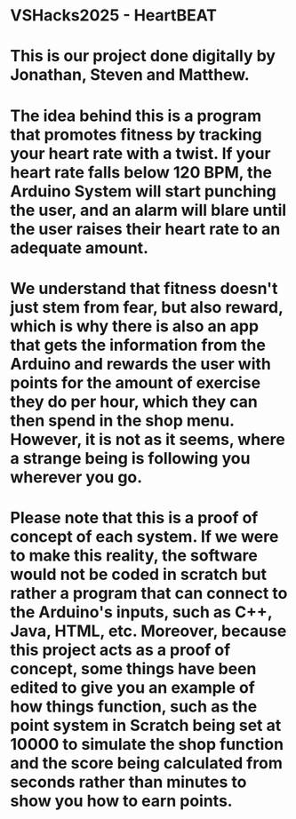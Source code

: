 # VSHacks2025 - HeartBEAT
# This is our project done digitally by Jonathan, Steven and Matthew.
# The idea behind this is a program that promotes fitness by tracking your heart rate with a twist. If your heart rate falls below 120 BPM, the Arduino System will start punching the user, and an alarm will blare until the user raises their heart rate to an adequate amount. 
# We understand that fitness doesn't just stem from fear, but also reward, which is why there is also an app that gets the information from the Arduino and rewards the user with points for the amount of exercise they do per hour, which they can then spend in the shop menu. However, it is not as it seems, where a strange being is following you wherever you go.
# Please note that this is a proof of concept of each system. If we were to make this reality, the software would not be coded in scratch but rather a program that can connect to the Arduino's inputs, such as C++, Java, HTML, etc. Moreover, because this project acts as a proof of concept, some things have been edited to give you an example of how things function, such as the point system in Scratch being set at 10000 to simulate the shop function and the score being calculated from seconds rather than minutes to show you how to earn points. 
